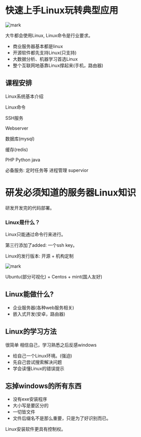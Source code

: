 # 快速上手Linux玩转典型应用

![mark](http://myphoto.mtianyan.cn/blog/180127/bBEJmiCahB.png?imageslim)

大牛都会使用Linux, Linux命令是行业要求。

- 商业服务器基本都是linux
- 开源软件都先支持Linux(只支持)
- 大数据分析、机器学习首选Linux
- 整个互联网地基靠Linux撑起来(手机，路由器)

## 课程安排

Linux系统基本介绍

Linux命令

SSH服务

Webserver

数据库(mysql)

缓存(redis)

PHP Python java

必备服务: 定时任务等 进程管理 supervior

# 研发必须知道的服务器Linux知识

研发开发完的代码部署。

### Linux是什么？

Linux只能通过命令行来进行。

第三行添加了added: 一个ssh key。

Linux的发行版本: 开源 + 机构定制

![mark](http://myphoto.mtianyan.cn/blog/180127/CLELcB7D2I.png?imageslim)

Ubuntu(部分可视化) + Centos + mint(国人友好) 

## Linux能做什么?

- 企业服务器(各种web服务相关)
- 嵌入式开发(安卓，路由器)

## Linux的学习方法

很简单 相信自己，学习熟悉之后反感windows

- 给自己一个Linux环境。(强迫)
- 先自己尝试搜索解决问题
- 学会读懂Linux的错误提示


## 忘掉windows的所有东西

- 没有exe安装程序
- 大小写是要区分的
- 一切皆文件
- 文件后缀名不是那么重要，只是为了好识别而已。

Linux安装软件更具有控制权。



